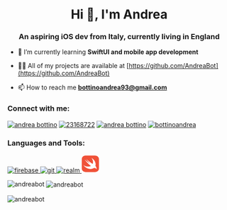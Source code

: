 
<h1 align="center">Hi 👋, I'm Andrea</h1>
<h3 align="center">An aspiring iOS dev from Italy, currently living in England</h3>

- 🌱 I’m currently learning **SwiftUI and mobile app development**

- 👨‍💻 All of my projects are available at [https://github.com/AndreaBot](https://github.com/AndreaBot)

- 📫 How to reach me **bottinoandrea93@gmail.com**

<h3 align="left">Connect with me:</h3>
<p align="left">
<a href="https://linkedin.com/in/andrea bottino" target="blank"><img align="center" src="https://raw.githubusercontent.com/rahuldkjain/github-profile-readme-generator/master/src/images/icons/Social/linked-in-alt.svg" alt="andrea bottino" height="30" width="40" /></a>
<a href="https://stackoverflow.com/users/23168722" target="blank"><img align="center" src="https://raw.githubusercontent.com/rahuldkjain/github-profile-readme-generator/master/src/images/icons/Social/stack-overflow.svg" alt="23168722" height="30" width="40" /></a>
<a href="https://fb.com/andrea bottino" target="blank"><img align="center" src="https://raw.githubusercontent.com/rahuldkjain/github-profile-readme-generator/master/src/images/icons/Social/facebook.svg" alt="andrea bottino" height="30" width="40" /></a>
<a href="https://instagram.com/bottinoandrea" target="blank"><img align="center" src="https://raw.githubusercontent.com/rahuldkjain/github-profile-readme-generator/master/src/images/icons/Social/instagram.svg" alt="bottinoandrea" height="30" width="40" /></a>
</p>

<h3 align="left">Languages and Tools:</h3>
<p align="left"> <a href="https://firebase.google.com/" target="_blank" rel="noreferrer"> <img src="https://www.vectorlogo.zone/logos/firebase/firebase-icon.svg" alt="firebase" width="40" height="40"/> </a> <a href="https://git-scm.com/" target="_blank" rel="noreferrer"> <img src="https://www.vectorlogo.zone/logos/git-scm/git-scm-icon.svg" alt="git" width="40" height="40"/> </a> <a href="https://realm.io/" target="_blank" rel="noreferrer"> <img src="https://raw.githubusercontent.com/bestofjs/bestofjs-webui/8665e8c267a0215f3159df28b33c365198101df5/public/logos/realm.svg" alt="realm" width="40" height="40"/> </a> <a href="https://developer.apple.com/swift/" target="_blank" rel="noreferrer"> <img src="https://raw.githubusercontent.com/devicons/devicon/master/icons/swift/swift-original.svg" alt="swift" width="40" height="40"/> </a> </p>

<p><img align="left" src="https://github-readme-stats.vercel.app/api/top-langs?username=andreabot&show_icons=true&locale=en&layout=compact" alt="andreabot" /></p>

<p>&nbsp;<img align="center" src="https://github-readme-stats.vercel.app/api?username=andreabot&show_icons=true&locale=en" alt="andreabot" /></p>

<p><img align="center" src="https://github-readme-streak-stats.herokuapp.com/?user=andreabot&" alt="andreabot" /></p>
